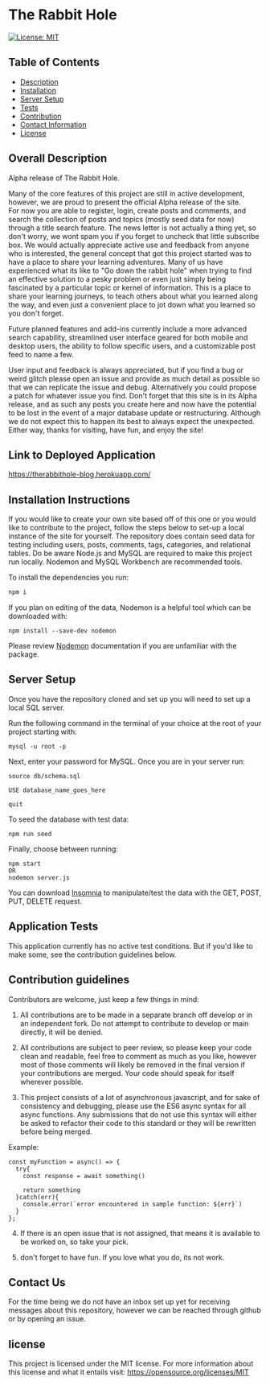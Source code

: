 # The Rabbit Hole
[![License: MIT](https://img.shields.io/badge/License-MIT-yellow.svg)](https://opensource.org/licenses/MIT)

 ## Table of Contents

- [Description](#overall-description)
- [Installation](#installation-instructions)
- [Server Setup](#server-setup)
- [Tests](#application-tests)
- [Contribution](#contribution-guidelines)
- [Contact Information](#contact-information)
- [License](#license)

 ## Overall Description 
 
Alpha release of The Rabbit Hole. 

Many of the core features of this project are still in active development, however, we are proud to present the official Alpha release of the site. <br/>
For now you are able to register, login, create posts and comments, and search the collection of posts and topics (mostly seed data for now) through a title search feature. 
The news letter is not actually a thing yet, so don't worry, we wont spam you if you forget to uncheck that little subscribe box. We would actually appreciate active use and feedback from anyone who is interested,
the general concept that got this project started was to have a place to share your learning adventures. Many of us have experienced what its like to "Go down the rabbit hole" when trying to find an effective solution to a pesky problem or even just simply being fascinated by a particular topic or kernel of information. This is a place to share your learning journeys, to teach others about what you learned along the way, and even just a convenient place to jot down what you learned so you don't forget. 

 Future planned features and add-ins currently include a more advanced search capability, streamlined user interface geared for both mobile and desktop users, the ability to follow specific users, and a customizable post feed to name a few. 

 User input and feedback is always appreciated, but if you find a bug or weird glitch please open an issue and provide as much detail as possible so that we can replicate the issue and debug. Alternatively you could propose a patch for whatever issue you find. 
 Don't forget that this site is in its Alpha release, and as such any posts you create here and now have the potential to be lost in the event of a major database update or restructuring. Although we do not expect this to happen its best to always expect the unexpected. Either way, thanks for visiting, have fun, and enjoy the site!

## Link to Deployed Application

  https://therabbithole-blog.herokuapp.com/

## Installation Instructions

If you would like to create your own site based off of this one or you would like to contribute to the project, follow the steps below to set-up a local instance of the site for yourself. The repository does contain seed data for testing including users, posts, comments, tags, categories, and relational tables. Do be aware Node.js and MySQL are required to make this project run locally. Nodemon and MySQL Workbench are recommended tools.


To install the dependencies you run:
```sh
npm i
```
If you plan on editing of the data, Nodemon is a helpful tool which can be downloaded with: 
```
npm install --save-dev nodemon
```
Please review <a href ="https://www.npmjs.com/package/nodemon">Nodemon</a> documentation if you are unfamiliar with the package.


 ## Server Setup
 
 Once you have the repository cloned and set up you will need to set up a local SQL server. 
 
Run the following command in the terminal of your choice at the root of your project starting with:
```
mysql -u root -p
``` 
Next, enter your password for MySQL. Once you are in your server run: 
```
source db/schema.sql

USE database_name_goes_here

quit
``` 
To seed the database with test data:
```
npm run seed
```
Finally, choose between running: 
```
npm start
OR
nodemon server.js
```
You can download <a href="https://insomnia.rest/download">Insomnia</a> to manipulate/test the data with the GET, POST, PUT, DELETE request.

 ## Application Tests
 

This application currently has no active test conditions. But if you'd like to make some, see the contribution guidelines below.

## Contribution guidelines

Contributors are welcome, just keep a few things in mind:

1. All contributions are to be made in a separate branch off develop or in an independent fork. Do not attempt to contribute to develop or main directly, it will be denied.

2. All contributions are subject to peer review, so please keep your code clean and readable, feel free to comment as much as you like, however most of those comments will likely be removed in the final version if your contributions are merged. Your code should speak for itself wherever possible. 

3. This project consists of a lot of asynchronous javascript, and for sake of consistency and debugging, please use the ES6 async syntax for all async functions. Any submissions that do not use this syntax will either be asked to refactor their code to this standard or they will be rewritten before being merged. 

Example: </br>
```
const myFunction = async() => {
  try{
    const response = await something()

    return something
  }catch(err){
    console.error(`error encountered in sample function: ${err}`)
  }
};
```

4. If there is an open issue that is not assigned, that means it is available to be worked on, so take your pick.

5. don't forget to have fun. If you love what you do, its not work.

## Contact Us

For the time being we do not have an inbox set up yet for receiving messages about this repository, however we can be reached through github or by opening an issue.

## license

  This project is licensed under the MIT license.
  For more information about this license and what it entails visit: https://opensource.org/licenses/MIT

